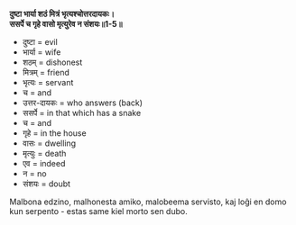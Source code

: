 **दुष्टा भार्या शठं मित्रं भृत्यश्चोत्तरदायकः।**  
**ससर्पे च गृहे वासो मृत्युरेव न संशयः॥1-5॥**

*   दुष्टा = evil
*   भार्या = wife
*   शठम् = dishonest
*   मित्रम् = friend
*   भृत्यः = servant
*   च = and
*   उत्तर-दायकः = who answers (back)
*   ससर्पे = in that which has a snake
*   च = and
*   गृहे = in the house
*   वासः = dwelling
*   मृत्युः = death
*   एव = indeed
*   न = no 
*   संशयः = doubt

Malbona edzino, malhonesta amiko, malobeema servisto, kaj loĝi en domo kun serpento - estas same kiel morto sen dubo.